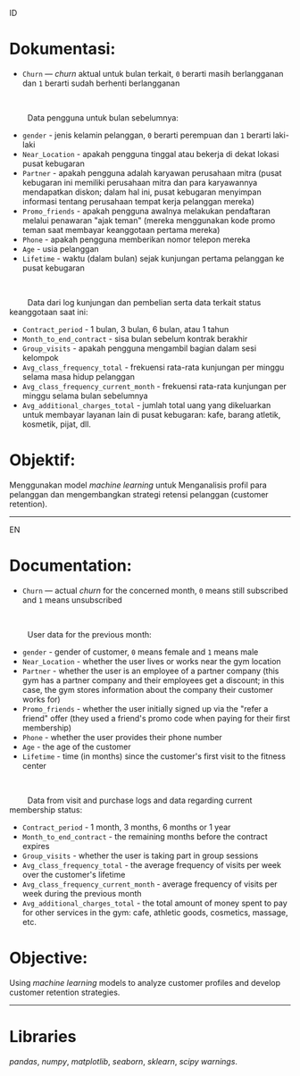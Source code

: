 ID
# Dokumentasi:
- `Churn` — *churn* aktual untuk bulan terkait, `0` berarti masih berlangganan dan `1` berarti sudah berhenti berlangganan <br>
<br>

&ensp;&thinsp;&ensp;&thinsp;&ensp;&thinsp; Data pengguna untuk bulan sebelumnya:
- `gender` - jenis kelamin pelanggan, `0` berarti perempuan dan `1` berarti laki-laki
- `Near_Location` - apakah pengguna tinggal atau bekerja di dekat lokasi pusat kebugaran
- `Partner` - apakah pengguna adalah karyawan perusahaan mitra (pusat kebugaran ini memiliki perusahaan mitra dan para karyawannya mendapatkan diskon; dalam hal ini, pusat kebugaran menyimpan informasi tentang perusahaan tempat kerja pelanggan mereka)
- `Promo_friends` - apakah pengguna awalnya melakukan pendaftaran melalui penawaran "ajak teman" (mereka menggunakan kode promo teman saat membayar keanggotaan pertama mereka)
- `Phone` - apakah pengguna memberikan nomor telepon mereka
- `Age` - usia pelanggan
- `Lifetime` - waktu (dalam bulan) sejak kunjungan pertama pelanggan ke pusat kebugaran
<br>

&ensp;&thinsp;&ensp;&thinsp;&ensp;&thinsp;  Data dari log kunjungan dan pembelian serta data terkait status keanggotaan saat ini:
- `Contract_period` - 1 bulan, 3 bulan, 6 bulan, atau 1 tahun
- `Month_to_end_contract` - sisa bulan sebelum kontrak berakhir
- `Group_visits` - apakah pengguna mengambil bagian dalam sesi kelompok
- `Avg_class_frequency_total` - frekuensi rata-rata kunjungan per minggu selama masa hidup pelanggan
- `Avg_class_frequency_current_month` - frekuensi rata-rata kunjungan per minggu selama bulan sebelumnya
- `Avg_additional_charges_total` - jumlah total uang yang dikeluarkan untuk membayar layanan lain di pusat kebugaran: kafe, barang atletik, kosmetik, pijat, dll.

# Objektif:
Menggunakan model *machine learning* untuk Menganalisis profil para pelanggan dan mengembangkan strategi retensi pelanggan (customer retention).

-----------------------------------------------
EN
# Documentation:
- `Churn` — actual *churn* for the concerned month, `0` means still subscribed and `1` means unsubscribed <br>
<br>

&ensp;&thinsp;&ensp;&thinsp;&ensp;&thinsp;  User data for the previous month:
- `gender` - gender of customer, `0` means female and `1` means male
- `Near_Location` - whether the user lives or works near the gym location
- `Partner` - whether the user is an employee of a partner company (this gym has a partner company and their employees get a discount; in this case, the gym stores information about the company their customer works for)
- `Promo_friends` - whether the user initially signed up via the "refer a friend" offer (they used a friend's promo code when paying for their first membership)
- `Phone` - whether the user provides their phone number
- `Age` - the age of the customer
- `Lifetime` - time (in months) since the customer's first visit to the fitness center
<br>

&ensp;&thinsp;&ensp;&thinsp;&ensp;&thinsp;  Data from visit and purchase logs and data regarding current membership status:
- `Contract_period` - 1 month, 3 months, 6 months or 1 year
- `Month_to_end_contract` - the remaining months before the contract expires
- `Group_visits` - whether the user is taking part in group sessions
- `Avg_class_frequency_total` - the average frequency of visits per week over the customer's lifetime
- `Avg_class_frequency_current_month` - average frequency of visits per week during the previous month
- `Avg_additional_charges_total` - the total amount of money spent to pay for other services in the gym: cafe, athletic goods, cosmetics, massage, etc.

# Objective:
Using *machine learning* models to analyze customer profiles and develop customer retention strategies.

-----------------------------------------------

# Libraries
*pandas*,
*numpy*,
*matplotlib*,
*seaborn*,
*sklearn*,
*scipy*
*warnings*.
